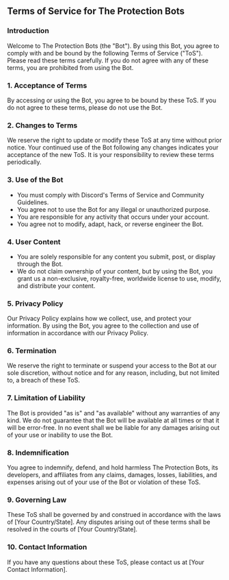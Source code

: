 ## Terms of Service for The Protection Bots

### Introduction

Welcome to The Protection Bots (the "Bot"). By using this Bot, you agree to comply with and be bound by the following Terms of Service ("ToS"). Please read these terms carefully. If you do not agree with any of these terms, you are prohibited from using the Bot.

### 1. Acceptance of Terms

By accessing or using the Bot, you agree to be bound by these ToS. If you do not agree to these terms, please do not use the Bot.

### 2. Changes to Terms

We reserve the right to update or modify these ToS at any time without prior notice. Your continued use of the Bot following any changes indicates your acceptance of the new ToS. It is your responsibility to review these terms periodically.

### 3. Use of the Bot

- You must comply with Discord's Terms of Service and Community Guidelines.
- You agree not to use the Bot for any illegal or unauthorized purpose.
- You are responsible for any activity that occurs under your account.
- You agree not to modify, adapt, hack, or reverse engineer the Bot.

### 4. User Content

- You are solely responsible for any content you submit, post, or display through the Bot.
- We do not claim ownership of your content, but by using the Bot, you grant us a non-exclusive, royalty-free, worldwide license to use, modify, and distribute your content.

### 5. Privacy Policy

Our Privacy Policy explains how we collect, use, and protect your information. By using the Bot, you agree to the collection and use of information in accordance with our Privacy Policy.

### 6. Termination

We reserve the right to terminate or suspend your access to the Bot at our sole discretion, without notice and for any reason, including, but not limited to, a breach of these ToS.

### 7. Limitation of Liability

The Bot is provided "as is" and "as available" without any warranties of any kind. We do not guarantee that the Bot will be available at all times or that it will be error-free. In no event shall we be liable for any damages arising out of your use or inability to use the Bot.

### 8. Indemnification

You agree to indemnify, defend, and hold harmless The Protection Bots, its developers, and affiliates from any claims, damages, losses, liabilities, and expenses arising out of your use of the Bot or violation of these ToS.

### 9. Governing Law

These ToS shall be governed by and construed in accordance with the laws of [Your Country/State]. Any disputes arising out of these terms shall be resolved in the courts of [Your Country/State].

### 10. Contact Information

If you have any questions about these ToS, please contact us at [Your Contact Information].
